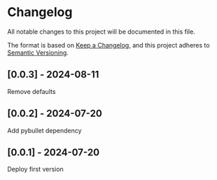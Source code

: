 # Changelog
All notable changes to this project will be documented in this file.

The format is based on [Keep a Changelog](https://keepachangelog.com/en/1.0.0/),
and this project adheres to [Semantic Versioning](https://semver.org/spec/v2.0.0.html).

## [0.0.3] - 2024-08-11
Remove defaults

## [0.0.2] - 2024-07-20
Add pybullet dependency

## [0.0.1] - 2024-07-20
Deploy first version
